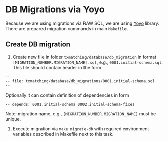 # DB Migrations via Yoyo

Because we are using migrations via RAW SQL, we are using [Yoyo](https://ollycope.com/software/yoyo/latest/) library.
There are prepared migration commands in main `Makefile`.

## Create DB migration

1. Create new file in folder `txmatching/database/db_migration` in format `[MIGRATION_NUMBER.MIGRATION_NAME].sql`,
 e.g., `0001.initial-schema.sql`. This file should contain header in the form
```
--
-- file: txmatching/database/db_migrations/0001.initial-schema.sql
--
```
Optionally it can contain definition of dependencies in form
```
-- depends: 0001.initial-schema 0002.initial-schema-fixes
```

Note: migration name, e.g., `[MIGRATION_NUMBER.MIGRATION_NAME]` must be unique.


1. Execute migration via `make migrate-db` with required environment variables described in Makefile next to this task.

